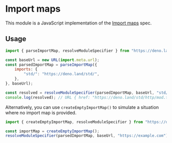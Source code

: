 # Import maps

This module is a JavaScript implementation of the
[Import maps](https://html.spec.whatwg.org/multipage/webappapis.html#import-maps) spec.

## Usage

```js
import { parseImportMap, resolveModuleSpecifier } from "https://deno.land/x/import_maps/mod.js";

const baseUrl = new URL(import.meta.url);
const parsedImportMap = parseImportMap({
	imports: {
		"std/": "https://deno.land/std/",
	},
}, baseUrl);

const resolved = resolveModuleSpecifier(parsedImportMap, baseUrl, "std/http/mod.ts");
console.log(resolved); // URL { href: "https://deno.land/std/http/mod.ts" }
```

Alternatively, you can use `createEmptyImportMap()` to simulate a situation where no import map is provided.

```js
import { createEmptyImportMap, resolveModuleSpecifier } from "https://deno.land/x/import_maps/mod.js";

const importMap = createEmptyImportMap();
resolveModuleSpecifier(parsedImportMap, baseUrl, "https://example.com");
```
